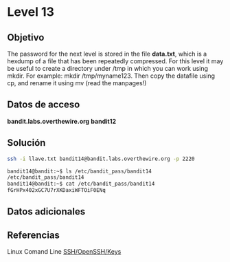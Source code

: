 # Level 13

## Objetivo
The password for the next level is stored in the file **data.txt**, which is a hexdump of a file that has been repeatedly compressed. For this level it may be useful to create a directory under /tmp in which you can work using mkdir. For example: mkdir /tmp/myname123. Then copy the datafile using cp, and rename it using mv (read the manpages!)
## Datos de acceso
**bandit.labs.overthewire.org**
**bandit12**

## Solución

```bash
ssh -i llave.txt bandit14@bandit.labs.overthewire.org -p 2220

bandit14@bandit:~$ ls /etc/bandit_pass/bandit14
/etc/bandit_pass/bandit14
bandit14@bandit:~$ cat /etc/bandit_pass/bandit14
fGrHPx402xGC7U7rXKDaxiWFTOiF0ENq

```
## Datos adicionales

## Referencias
Linux Comand Line
[SSH/OpenSSH/Keys](https://help.ubuntu.com/community/SSH/OpenSSH/Keys)